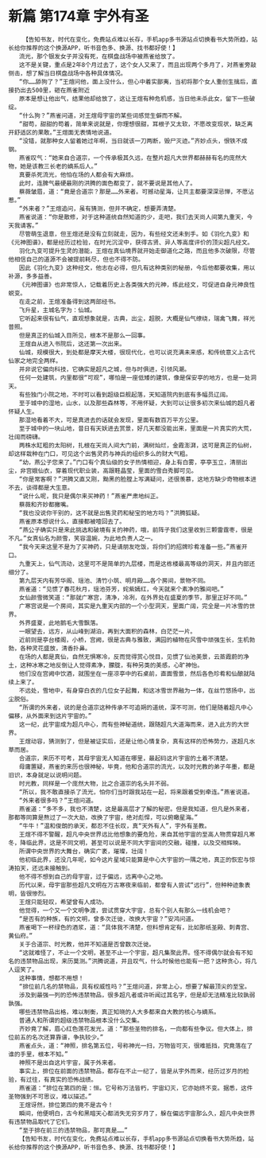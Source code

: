 # 新篇 第174章 宇外有圣
        【告知书友，时代在变化，免费站点难以长存，手机app多书源站点切换看书大势所趋，站长给你推荐的这个换源APP，听书音色多、换源、找书都好使！】
       流光，那个银发女子并没有死，在棋盘战场中被燕雀给放了。
       这不是关键，重点是2年8个月过去了，这个女人又来了，而且出现两个多月了，对燕雀旁敲侧击，想了解当日棋盘战场中各种具体情况。
       “你……舔狗了？”王煊问他，面上没什么，但心中着实鄙夷，当初将那个女人重创生擒后，直接扔出去500里，砸在燕雀附近
       原本是想让他出气，结果他却给放了，这让王煊有种危机感，当日他未杀此女，留下一些破绽。
       “什么狗？”燕雀问道，对王煊母宇宙的某些词感觉生僻而不解。
       “甜苟，甜甜的苟着，简单来说就是，你理想很甜，耳根子又太软，不愿改变现状，缺乏离开舒适区的果敢。”王煊面无表情地说道。
       “没错，就那种女人留着她过年啊，当日就该一刀两断，毁尸灭迹。”齐妙点头，恨铁不成钢。
       燕雀叹气：“她来自合道宗，一个传承极其久远，在整片超凡大世界都赫赫有名的庞然大物，她是该教三长老的嫡系后人。”
       真要杀死流光，他怕在场的人都会有大麻烦。
       此时，连脾气最硬最刚的洪腾的面色都变了，就不要说是其他人了。
       蔡薇皱眉，道：“竟是合道宗？那是……外来者。可撼动星海，让共主都要深深忌惮，不愿沾惹。”
       “外来者？”王煊追问，虽有猜测，但并不确定，想要弄清楚。
       燕雀说道：“你是散修，对于这种道统自然知道的少，走吧，我们去天尚人间第九重天，今天我请客。”
       尽管萌生退意，但王煊还是没有立刻就走，因为，有些经文还未到手。如《羽化九变》和《元神图谱》，都是经历过检验，在时光沉淀中，获得古贤、异人等高度评价的顶尖超凡经文。
       羽化九变可提升生灵的潜能，王煊在真仙境界就开始走御道化之路，而且他多次破限，尽管他相信自己的道源不会被提前耗尽，但也不得不防。
       因此《羽化九变》这种经文，他志在必得，但凡有这种类别的秘册，今后他都要收集，用以补源，多多益善。
       《元神图谱》也非常惊人，记载着历史上各类强大的元神，练此经文，可促进自身元神良性蜕变。
       在走之前，王煊准备得到这两部经书。
       飞升星，主城名字为：仙城。
       它听起来很有仙气，直观想象就是，古典，出尘，超脱，大概是仙气缭绕，瑞禽飞舞，祥光普照。
       但是真正的仙城入目所见，根本不是那么一回事。
       王煊自从进入书院后，这还第一次出来。
       仙城，规模很大，到处都是摩天大楼，很现代化，也可以说充满未来感，和传统意义上古代仙家之地完全两样。
       并非说它偏向科技，它确实是超凡之城，但与时俱进，引领风潮。
       任何一处建筑，内里都很“可观”，哪怕是一座低矮的建筑，像是保安亭的地方，也是一处洞天。
       有些独门小院之地，不时可以看到超级巨舰起落，天知道院内到底有多幅员辽阔。
       至于城中的湿地，山水，以及那些森林等，不用怀疑，大到可以让很多初次来仙城的超凡者怀疑人生。
       那湿地看着不大，可是真进去的话就会发现，里面有数百万平方公里。
       至于城中的一块山地，昔日有天妖进去赏景，好几天都没能出来，里面是一片真实的大荒，壮阔而磅礴。
       两株水缸粗的太阳树，扎根在天尚人间大门前，满树灿烂，金霞澎湃，这可是真正的仙树，却这样栽种在门口，可见这个出售灵药与神兵的组织多么的财大气粗。
       “幼，燕公子您来了。”门口有个真仙级的女子热情相迎，身上有白雾，亭亭玉立，清丽出尘，非宫娥仙衣，穿着现代职业装，高跟鞋晶莹，里面的雪白秀脚可见。
       “你是常客啊？”洪腾又直又刚，黝黑的脸膛上写满疑问，还很羡慕，这地方缺少奇物根本进不去，谈得都是大生意。
       “说什么呢，我只是偶尔来买神药！”燕雀严肃地纠正。
       蔡薇和齐妙都撇嘴。
       “我也没说你干别的，这不就是出售灵药和秘宝的地方吗？”洪腾狐疑。
       燕雀原本想说什么，直接都被噎回去了。
       “燕公子确实只是来此挑选和破境有关的神药，哦，前阵子我们这里收到三颗雷霆枣，很是不凡。”女真仙名为颜雪，笑容温婉，为此地负责人之一。
       “我今天来这里不是为了买神药，只是请朋友吃饭，将你们的招牌珍肴准备一些。”燕雀开口。
       九重天上，仙气流动，这里可不是简单的九层楼，而是这栋楼最高等级的洞天，并且内部还细分了。
       第九层天内有芳华阁、瑶池、清竹小筑、明月殿……各个房间，景物不同。
       燕雀道：“见惯了春花秋月，瑶池芬芳，姹紫嫣红，今天就来个素净的雅间吧。”
       女仙颜雪微笑道：“那就广寒宫，清净，冷冽，在外界处在盛夏的季节，那里正好不同。”
       广寒宫说是一个房间，其实是九重天内部的一个小型洞天，里面广阔，完全是一片冰雪的世界。
       外界盛夏，此地鹅毛大雪飘落。
       一眼望去，远方，从山峰到湖泊，再到大面积的森林，白茫茫一片。
       近前则是亭台楼阁，小桥，宫阙，很是古典与雅致，满园的植物在风雪中顽强生长，生机勃勃，各种灵花盛放，清香扑鼻。
       在场的人都是真仙，自然无惧寒冷，反而觉得赏心悦目，见惯了仙池美景，云蒸霞蔚的净土，这种冰寒之地反倒让人觉得素净，朦胧，有种另类的美感，心旷神怡。
       他们没在宫阙中饮酒，就围坐在一座凉亭中的石桌前，直面雪景，然后各色珍肴和仙酿就陆续上来了。
       不远处，雪地中，有身穿白衣的几位女子起舞，和这冰雪世界融为一体，在丝竹悠扬中，出尘脱俗。
       “所谓的外来者，说的是合道宗这种传承不可追朔的道统，深不可测，他们是随着超凡中心偏移，从外面来到这片宇宙的。”
       这一纪，此宇宙成为超凡中心，而有些神秘道统，跟随超凡大道海而来，进入此方的大世界。
       王煊动容，猜测到了，但是被证实后，还是让他心情复杂，真有这样的恐怖势力，逐超凡水草而居。
       合道宗，来历不可考，其母宇宙无人知道在哪里，最起码这片宇宙的土着不清楚。
       母庸置疑，燕雀的来历也很神秘，毕竟，他和合道宗的流光，以及时光教的弟子年墨，都是旧识，本身就足以说明问题。
       时光教，同样是一个庞然大物，比之合道宗的名头并不弱。
       “所以，我不敢直接杀了流光，怕你们当时跟我站在一起，将来跟着受到牵连。”燕雀说道。
       “外来者很多吗？”王煊问道。
       燕雀道：“多不多，我也不清楚，这是最高层才了解的秘密。但是我知道，但凡是外来者，那都等同算是熬过了一次大劫，改换了宇宙，绝对彪悍，可以俯瞰星海。”
       “牛牛！”温和俊朗的承天，都忍不住长叹，真“天外有人”，宇外有圣教。
       王煊不得不警醒，超凡中央世界远比他想象的要危险，来自其他宇宙的至高人物贯穿超凡寒冬，降临此界，这是不同文明，甚至可以说是不同大宇宙间的交融，碰撞，以及交相辉映。
       所谓中央世界的大舞台，确实广袤，璀璨，壮阔！
       他初临此界，还没几年呢，如今这片星域只能算是中心大宇宙的一隅之地，真正的恢宏与惊涛拍天，还远未接触到。
       他不得不想到自己的母宇宙，过于偏远，远离中心之地。
       历代以来，母宇宙那些超凡文明在万古寒夜来临前，都曾有人尝试“远行”，但种种迹象表明，皆很惨烈。
       王煊只能轻叹，希望曾有人成功。
       他觉得，一个又一个文明争渡，尝试贯穿大宇宙，总有个别人有那么一线机会吧？
       “是否有的种族，有的文明，曾多次迁徙，改换大宇宙？”安鸿问道。
       燕雀喝下一杯绿色的酒浆，道：“具体我不清楚，但料想肯定有，比如那纸圣殿、刺青宫、黄仙府。”
       关于合道宗、时光教，他并不知道是否曾数次迁徙。
       “这就难怪了，不止一个文明，甚至不止一个宇宙，超凡集聚此界。怪不得偶尔就会有不知名的违禁物品出现，来历莫测。”洪腾说道，并且叹气，什么时候他也能有一把？这种贪心，将几人逗笑了。
       这种事情，想都不用想！
       “排位前几名的禁物品，具有权威性吗？”王煊问道，非常上心，想要了解最顶尖的至宝。
       涉及到最强一列的恐怖违禁物品，很多超凡者或许听闻过其名字，但是却无法精准比较孰弱孰强。
       哪些违禁物品出格，难以制衡，真正知晓的人大多都来自大教的核心与嫡系。
       普通人和所谓的超级违禁物品根本没什么交集。
       齐妙竟了解，眉心红色莲花发光，道：“那些圣物的排名，一向都有些争议。但大体上，排位前五的名次还算靠谱，争执较少。”
       燕雀点头，道：“神照，排名第五位，号称神光一扫，万物皆可灭，很难抵挡，究竟落在了谁的手里，根本不知。”
       神照不是出自这片宇宙，属于外来者。
       事实上，排位在前面的违禁物品，都存在不止一纪了，皆是从宇外而来，经历过岁月的检验，有过往，有真实的恐怖战绩。
       燕雀道：“排位在第四的是：恒。它号称万法皆朽，宇宙幻灭，它亦始终不变。据悉，这件圣物强到不可思议，难以描述。”
       王煊讶然，排位第四的竟不是古今！
       瞬间，他便明白，古今和黑暗天心都消失无穷岁月了，躲在偏远宇宙那么久，超凡中央世界有违禁物品取代了它们。
       “至于排在前三的违禁物品，那可真是……”
       【告知书友，时代在变化，免费站点难以长存，手机app多书源站点切换看书大势所趋，站长给你推荐的这个换源APP，听书音色多、换源、找书都好使！】